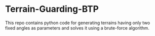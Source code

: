 # Terrain-Guarding-BTP
This repo contains python code for generating terrains having only two fixed angles as parameters and solves it using a brute-force algorithm.
